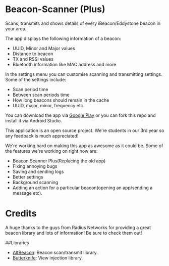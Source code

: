 # Beacon-Scanner (Plus)

Scans, transmits and shows details of every iBeacon/Eddystone beacon in your area.

The app displays the following information of a beacon:
* UUID, Minor and Major values
* Distance to beacon
* TX and RSSI values
* Bluetooth information like MAC address and more

In the settings menu you can customise scanning and transmitting settings. Some of the settings include:
* Scan period time
* Between scan periods time
* How long beacons should remain in the cache
* UUID, major, minor, frequency etc.

You can download the app via [Google Play](https://play.google.com/store/apps/details?id=com.hogervries.beaconscanner) or you can fork this repo and install it via Android Studio.

This application is an open source project. We're students in our 3rd year so any feedback is much appreciated!

We're working hard on making this app as awesome as it could be. Some of the features we're working on right now are:
* Beacon Scanner Plus(Replacing the old app)
* Fixing annoying bugs
* Saving and sending logs
* Better settings
* Background scanning
* Adding an action for a particular beacon(opening an app/sending a message etc).

# Credits

A huge thanks to the guys from Radius Networks for providing a great beacon library and lots of information! Be sure to check them out!

##Libraries

* [AltBeacon](https://altbeacon.github.io/android-beacon-library/index.html): Beacon scan/transmit library.
* [Butterknife](http://jakewharton.github.io/butterknife/): View injection library.
